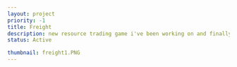```yaml
---
layout: project
priority: -1
title: Freight
description: new resource trading game i've been working on and finally starting to show.
status: Active

thumbnail: freight1.PNG
---
```

